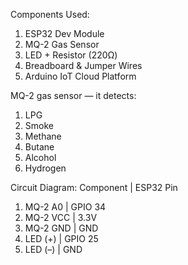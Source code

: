 Components Used:

1. ESP32 Dev Module
2. MQ-2 Gas Sensor
3. LED + Resistor (220Ω)
4. Breadboard & Jumper Wires
5. Arduino IoT Cloud Platform


MQ-2 gas sensor — it detects:

1. LPG
2. Smoke
3. Methane
4. Butane
5. Alcohol
6. Hydrogen


Circuit Diagram:
   Component | ESP32 Pin

1. MQ-2 A0   | GPIO 34
2. MQ-2 VCC  | 3.3V
3. MQ-2 GND  | GND
4. LED (+)   | GPIO 25
5. LED (–)   | GND

